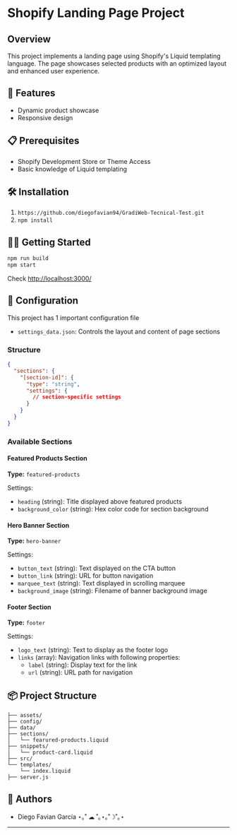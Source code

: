 # Shopify Landing Page Project

## Overview
This project implements a landing page using Shopify's Liquid templating language. The page showcases selected products with an optimized layout and enhanced user experience.

## 🚀 Features

- Dynamic product showcase
- Responsive design

## 📋 Prerequisites

- Shopify Development Store or Theme Access
- Basic knowledge of Liquid templating

## 🛠 Installation

1. `https://github.com/diegofavian94/GradiWeb-Tecnical-Test.git` 
2. `npm install`

## 🏃‍♂️ Getting Started

```bash
npm run build
npm start
```
Check [http://localhost:3000/](http://localhost:3000/)

## 🔧 Configuration

This project has 1 important configuration file 
- `settings_data.json`: Controls the layout and content of page sections

### Structure
```json
{
  "sections": {
    "[section-id]": {
      "type": "string",
      "settings": {
        // section-specific settings
      }
    }
  }
}
```
### Available Sections

#### Featured Products Section
**Type:** `featured-products`

Settings:
- `heading` (string): Title displayed above featured products
- `background_color` (string): Hex color code for section background

#### Hero Banner Section
**Type:** `hero-banner`

Settings:
- `button_text` (string): Text displayed on the CTA button
- `button_link` (string): URL for button navigation
- `marquee_text` (string): Text displayed in scrolling marquee
- `background_image` (string): Filename of banner background image

#### Footer Section
**Type:** `footer`

Settings:
- `logo_text` (string): Text to display as the footer logo
- `links` (array): Navigation links with following properties:
  - `label` (string): Display text for the link
  - `url` (string): URL path for navigation

## 📦 Project Structure

```
├── assets/
├── config/
├── data/
├── sections/
│   └── fearured-products.liquid
├── snippets/
│   └── product-card.liquid
├── src/
└── templates/
    └── index.liquid
├── server.js
```

## 👥 Authors

- Diego Favian García ⋆｡˚ ☁︎ ˚｡⋆｡˚☽˚｡⋆ 

---
